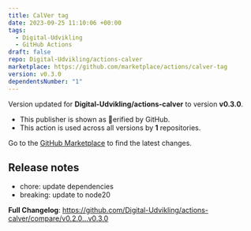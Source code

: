 ```yaml
---
title: CalVer tag
date: 2023-09-25 11:10:06 +00:00
tags:
  - Digital-Udvikling
  - GitHub Actions
draft: false
repo: Digital-Udvikling/actions-calver
marketplace: https://github.com/marketplace/actions/calver-tag
version: v0.3.0
dependentsNumber: "1"
---
```



Version updated for **Digital-Udvikling/actions-calver** to version **v0.3.0**.
- This publisher is shown as erified by GitHub.
- This action is used across all versions by **1** repositories.

Go to the [GitHub Marketplace](https://github.com/marketplace/actions/calver-tag) to find the latest changes.

## Release notes

- chore: update dependencies
- breaking: update to node20

**Full Changelog**: https://github.com/Digital-Udvikling/actions-calver/compare/v0.2.0...v0.3.0
